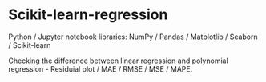 # Scikit-learn-regression

Python / Jupyter notebook
libraries: NumPy / Pandas / Matplotlib / Seaborn / Scikit-learn

Checking the difference between linear regression and polynomial regression - Residuial plot / MAE / RMSE / MSE / MAPE.
